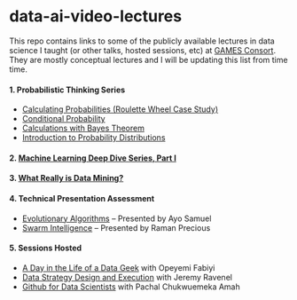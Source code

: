 # data-ai-video-lectures
This repo contains links to some of the publicly available lectures in data science I taught (or other talks, hosted sessions, etc) at [GAMES Consort](https://gamesconsort.github.io). They are mostly conceptual lectures and I will be updating this list from time time.

#### 1. Probabilistic Thinking Series 
- [Calculating Probabilities (Roulette Wheel Case Study)](https://youtu.be/97Neic4VC-4) 
- [Conditional Probability](https://youtu.be/SdQEHfljLjU)
- [Calculations with Bayes Theorem](https://youtu.be/HWBvef7hM_s)
- [Introduction to Probability Distributions](https://youtu.be/ptZiS-uP6RY)

#### 2. [Machine Learning Deep Dive Series, Part I](https://youtu.be/33TCzvxK87M)
#### 3. [What Really is Data Mining?](https://youtu.be/PoVYNOJ19Dg)

#### 4. Technical Presentation Assessment
- [Evolutionary Algorithms](https://youtu.be/Ny099nntuQA) – Presented by Ayo Samuel
- [Swarm Intelligence](https://youtu.be/knGuHjdI0NI) – Presented by Raman Precious


#### 5. Sessions Hosted
- [A Day in the Life of a Data Geek](https://youtu.be/hbhjmjvhHOg) with Opeyemi Fabiyi
- [Data Strategy Design and Execution](https://youtu.be/yEjgx5IjczQ) with Jeremy Ravenel
- [Github for Data Scientists](https://youtu.be/ZR6sYB4OqME) with Pachal Chukwuemeka Amah
